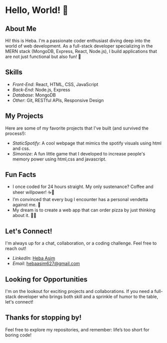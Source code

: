 # Hello, World! 👋

## About Me
Hi! this is Heba. I'm a passionate coder enthusiast diving deep into the world of web development. As a full-stack developer specializing in the MERN stack (MongoDB, Express, React, Node.js), I build applications that are not just functional but also fun! 🎉

## Skills
- *Front-End*: React, HTML, CSS, JavaScript
- *Back-End*: Node.js, Express
- *Database*: MongoDB
- *Other*: Git, RESTful APIs, Responsive Design

## My Projects
Here are some of my favorite projects that I've built (and survived the process!):
- *StaticSpotify*: A cool webpage that mimics the spotify visuals using html and css.
- *Simonize*: A fun little game that I developed to increase people's memory power using html,css and javascript.

## Fun Facts
- I once coded for 24 hours straight. My only sustenance? Coffee and sheer willpower! ☕💪
- I’m convinced that every bug I encounter has a personal vendetta against me. 🐛
- My dream is to create a web app that can order pizza by just thinking about it. 🍕💭

## Let's Connect!
I'm always up for a chat, collaboration, or a coding challenge. Feel free to reach out!
- *LinkedIn*: [Heba Asim](https://www.linkedin.com/in/heba-asim-538381308?lipi=urn%3Ali%3Apage%3Ad_flagship3_profile_view_base_contact_details%3BR27rtNgQQzyBml%2B6VpTuqQ%3D%3D)
- *Email*: hebaasim627@gmail.com

## Looking for Opportunities
I'm on the lookout for exciting projects and collaborations. If you need a full-stack developer who brings both skill and a sprinkle of humor to the table, let's connect!

## Thanks for stopping by! 
Feel free to explore my repositories, and remember: life’s too short for boring code!

<!---
hebaasim/hebaasim is a ✨ special ✨ repository because its `README.md` (this file) appears on your GitHub profile.
You can click the Preview link to take a look at your changes.
--->
